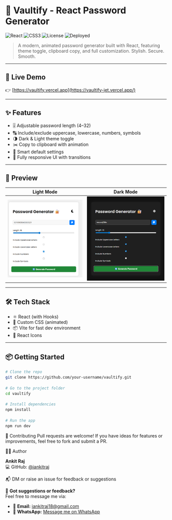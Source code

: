 # 🔐 Vaultify - React Password Generator

![React](https://img.shields.io/badge/React-18.x-blue?logo=react)
![CSS3](https://img.shields.io/badge/CSS3-Animations-orange?logo=css3)
![License](https://img.shields.io/badge/License-MIT-green)
![Deployed](https://img.shields.io/badge/Live-Vercel-success?logo=vercel)

> A modern, animated password generator built with React, featuring theme toggle, clipboard copy, and full customization. Stylish. Secure. Smooth.

---

## 🚀 Live Demo

👉 [https://vaultify.vercel.app](https://vaultify-jet.vercel.app/) 

---

## ✨ Features

- 🎚 Adjustable password length (4–32)
- 🔠 Include/exclude uppercase, lowercase, numbers, symbols
- 🌗 Dark & Light theme toggle
- ✂️ Copy to clipboard with animation
- 🧠 Smart default settings
- 📱 Fully responsive UI with transitions

---

## 📸 Preview

| Light Mode                            | Dark Mode                            |
|---------------------------------------|--------------------------------------|
| ![Light](./screenshots/light.png)     | ![Dark](./screenshots/dark.png)      |


---

## 🛠 Tech Stack

- ⚛️ React (with Hooks)
- 💨 Custom CSS (animated)
- 📦 Vite for fast dev environment
- 🎨 React Icons

---

## 📦 Getting Started

```bash
# Clone the repo
git clone https://github.com/your-username/vaultify.git

# Go to the project folder
cd vaultify

# Install dependencies
npm install

# Run the app
npm run dev

```

🙌 Contributing
Pull requests are welcome!
If you have ideas for features or improvements, feel free to fork and submit a PR.

🧑‍💻 Author

**Ankit Raj**    
💻 GitHub: [@iankitraj](https://github.com/iankitraj/)

📬 DM or raise an issue for feedback or suggestions


📩 **Got suggestions or feedback?**  
Feel free to message me via:

- 📧 **Email:** [iankitraj18@gmail.com](mailto:iankitraj18@gmail.com)  
- 💬 **WhatsApp:** [Message me on WhatsApp](https://wa.me/919608527940?text=Hi%20Ankit%2C%20I%20saw%20your%20MERN%20Chat%20App%20project%20and%20had%20some%20suggestions...)
